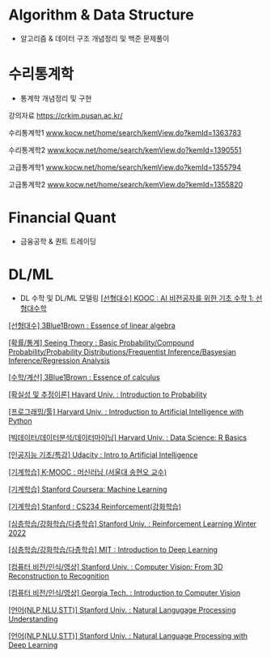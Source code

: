 # Algorithm & Data Structure
* 알고리즘 & 데이터 구조 개념정리 및 백준 문제풀이 

# 수리통계학 
* 통계학 개념정리 및 구현

강의자료 https://crkim.pusan.ac.kr/

수리통계학1 www.kocw.net/home/search/kemView.do?kemId=1363783

수리통계학2 www.kocw.net/home/search/kemView.do?kemId=1390551

고급통계학1 www.kocw.net/home/search/kemView.do?kemId=1355794

고급통계학2 www.kocw.net/home/search/kemView.do?kemId=1355820


# Financial Quant
* 금융공학 & 퀀트 트레이딩



# DL/ML
* DL 수학 및 DL/ML 모델링
<a href="https://kooc.kaist.ac.kr/mathforai/joinLectures/74606">[선형대수] KOOC : AI 비전공자를 위한 기초 수학 1: 선형대수학</a>

<a href="https://www.youtube.com/playlist?list=PLZHQObOWTQDPD3MizzM2xVFitgF8hE_ab">[선형대수] 3Blue1Brown : Essence of linear algebra</a>

<a href="https://seeing-theory.brown.edu/index.html#firstPage">[확률/통계] Seeing Theory : Basic Probability/Compound Probability/Probability Distributions/Frequentist Inference/Basyesian Inference/Regression Analysis</a>

<a href="https://www.youtube.com/playlist?list=PLZHQObOWTQDMsr9K-rj53DwVRMYO3t5Yr">[수학/계산] 3Blue1Brown : Essence of calculus</a>

<a href="https://pll.harvard.edu/course/introduction-probability-edx?delta=1">[확실성 및 추정이론] Havard Univ. : Introduction to Probability</a>

<a href="https://pll.harvard.edu/course/cs50s-introduction-artificial-intelligence-python?delta=0">[프로그래밍/툴] Harvard Univ. : Introduction to Artificial Intelligence with Python</a>

<a href="https://pll.harvard.edu/course/data-science-r-basics?delta=2">[빅데이터/데이터분석/데이터마이닝] Harvard Univ. : Data Science: R Basics</a>

<a href="https://www.udacity.com/course/intro-to-artificial-intelligence--cs271">[인공지능 기초/특강] Udacity : Intro to Artificial Intelligence</a>

<a href="http://www.kmooc.kr/courses/course-v1:SNUk+SNU050_011k+2020_T2/about">[기계학습] K-MOOC : 머신러닝 (서울대 송현오 교수)</a>

<a href="https://www.coursera.org/learn/machine-learning">[기계학습] Stanford Coursera: Machine Learning</a>


<a href="https://www.youtube.com/watch?v=FgzM3zpZ55o&list=PLoROMvodv4rOSOPzutgyCTapiGlY2Nd8u">[기계학습] Stanford : CS234 Reinforcement(강화학습)</a>

<a href="https://web.stanford.edu/class/cs234/">[심층학습/강화학습/다층학습] Stanford Univ. : Reinforcement Learning Winter 2022</a>

<a href="http://introtodeeplearning.com/?fbclid=IwAR2lJl7dG7rODvm16HDeLGGMAqc68p0Z3uSBzNqvYM2GPvO8FinJ-mM9Cpk">[심층학습/강화학습/다층학습] MIT : Introduction to Deep Learning</a>

<a href="https://web.stanford.edu/class/cs231a/">[컴퓨터 비전/인식/영상] Stanford Univ. : Computer Vision: From 3D Reconstruction to Recognition</a>

<a href="https://omscs.gatech.edu/cs-6476-computer-vision">[컴퓨터 비전/인식/영상] Georgia Tech. : Introduction to Computer Vision</a>

<a href="http://web.stanford.edu/class/cs224u/">[언어(NLP,NLU,STT)] Stanford Univ. : Natural Langugage Processing Understanding</a>

<a href="http://web.stanford.edu/class/cs224n/index.html#schedule">[언어(NLP,NLU,STT)] Stanford Univ. : Natural Language Processing with Deep Learning</a>

